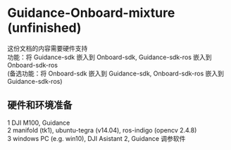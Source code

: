 # Guidance-Onboard-mixture (unfinished)
这份文档的内容需要硬件支持  
功能：将 Guidance-sdk 嵌入到 Onboard-sdk, Guidance-sdk-ros 嵌入到 Onboard-sdk-ros  
(备选功能：将 Onboard-sdk 嵌入到 Guidance-sdk, Onboard-sdk-ros 嵌入到 Guidance-sdk-ros)  
## 硬件和环境准备
1 DJI M100, Guidance  
2 manifold (tk1), ubuntu-tegra (v14.04), ros-indigo (opencv 2.4.8)  
3 windows PC (e.g. win10), DJI Asistant 2, Guidance 调参软件  
